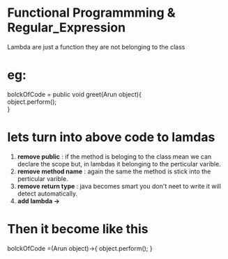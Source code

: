 #  Functional Programmming &  Regular_Expression

Lambda are just a function they are not belonging to the class 
# eg: <br>
   bolckOfCode = public void greet(Arun object){<br>
     object.perform();<br>
   }
# lets turn into above code to lamdas
1) **remove public** : if the method is beloging to the class mean we can declare the scope but, in lambdas it belonging to the 
perticular varible.
2) **remove method name** : again the same the method is stick into the perticular varible.
3) **remove return type** : java becomes smart you don't neet to write it will detect automatically.
4) **add lambda ->**
# Then it become like this
bolckOfCode =(Arun object)->{ 
     object.perform(); 
   }
